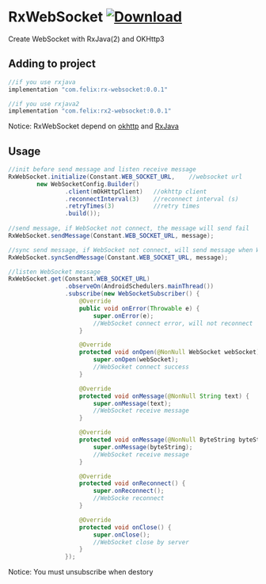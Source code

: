 # RxWebSocket [ ![Download](https://api.bintray.com/packages/felix0503/maven/rx2-websocket/images/download.svg) ](https://bintray.com/felix0503/maven/rx2-websocket/_latestVersion)

Create WebSocket with RxJava(2) and OKHttp3

## Adding to project
```Groovy
//if you use rxjava
implementation "com.felix:rx-websocket:0.0.1"

//if you use rxjava2
implementation "com.felix:rx2-websocket:0.0.1"

```
Notice: RxWebSocket depend on [okhttp](https://github.com/square/okhttp) and [RxJava](https://github.com/ReactiveX/RxJava)

## Usage
```Java
//init before send message and listen receive message
RxWebSocket.initialize(Constant.WEB_SOCKET_URL,    //websocket url
        new WebSocketConfig.Builder()
                .client(mOkHttpClient)   //okhttp client
                .reconnectInterval(3)    //reconnect interval (s)
                .retryTimes(3)           //retry times
                .build());
               
//send message, if WebSocket not connect, the message will send fail
RxWebSocket.sendMessage(Constant.WEB_SOCKET_URL, message);

//sync send message, if WebSocket not connect, will send message when WebSocket on open
RxWebSocket.syncSendMessage(Constant.WEB_SOCKET_URL, message);

//listen WebSocket message
RxWebSocket.get(Constant.WEB_SOCKET_URL)
                .observeOn(AndroidSchedulers.mainThread())
                .subscribe(new WebSocketSubscriber() {
                    @Override
                    public void onError(Throwable e) {
                        super.onError(e);
                        //WebSocket connect error, will not reconnect
                    }

                    @Override
                    protected void onOpen(@NonNull WebSocket webSocket) {
                        super.onOpen(webSocket);
                        //WebSocket connect success
                    }

                    @Override
                    protected void onMessage(@NonNull String text) {
                        super.onMessage(text);
                        //WebSocket receive message
                    }

                    @Override
                    protected void onMessage(@NonNull ByteString byteString) {
                        super.onMessage(byteString);
                        //WebSocket receive message
                    }

                    @Override
                    protected void onReconnect() {
                        super.onReconnect();
                        //WebSocke reconnect
                    }

                    @Override
                    protected void onClose() {
                        super.onClose();
                        //WebSocket close by server
                    }
                });

```

Notice: You must unsubscribe when destory

